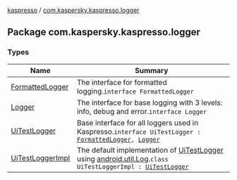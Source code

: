 [kaspresso](../index.md) / [com.kaspersky.kaspresso.logger](./index.md)

## Package com.kaspersky.kaspresso.logger

### Types

| Name | Summary |
|---|---|
| [FormattedLogger](-formatted-logger/index.md) | The interface for formatted logging.`interface FormattedLogger` |
| [Logger](-logger/index.md) | The interface for base logging with 3 levels: info, debug and error.`interface Logger` |
| [UiTestLogger](-ui-test-logger.md) | Base interface for all loggers used in Kaspresso.`interface UiTestLogger : `[`FormattedLogger`](-formatted-logger/index.md)`, `[`Logger`](-logger/index.md) |
| [UiTestLoggerImpl](-ui-test-logger-impl/index.md) | The default implementation of [UiTestLogger](-ui-test-logger.md) using [android.util.Log](https://developer.android.com/reference/android/util/Log.html).`class UiTestLoggerImpl : `[`UiTestLogger`](-ui-test-logger.md) |

